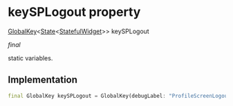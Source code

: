 


# keySPLogout property







[GlobalKey](https://api.flutter.dev/flutter/widgets/GlobalKey-class.html)&lt;[State](https://api.flutter.dev/flutter/widgets/State-class.html)&lt;[StatefulWidget](https://api.flutter.dev/flutter/widgets/StatefulWidget-class.html)>> keySPLogout
  
_<span class="feature">final</span>_



<p>static variables.</p>



## Implementation

```dart
final GlobalKey keySPLogout = GlobalKey(debugLabel: "ProfileScreenLogout");
```







